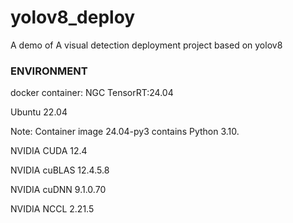 # yolov8_deploy
A demo of A visual detection deployment project based on yolov8

### ENVIRONMENT
docker container: NGC TensorRT:24.04

Ubuntu 22.04

Note: Container image 24.04-py3 contains Python 3.10.

NVIDIA CUDA 12.4

NVIDIA cuBLAS 12.4.5.8

NVIDIA cuDNN 9.1.0.70

NVIDIA NCCL 2.21.5
